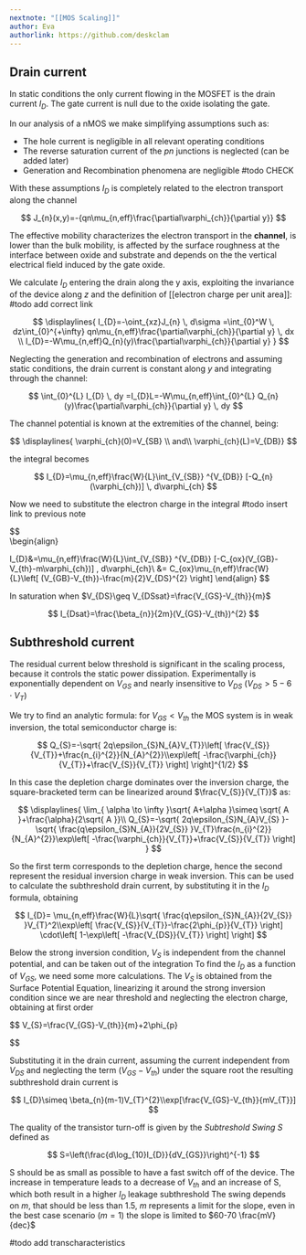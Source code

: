 ```yaml
---
nextnote: "[[MOS Scaling]]"
author: Eva
authorlink: https://github.com/deskclam
---
```

## Drain current

In static conditions the only current flowing in the MOSFET is the drain current $I_{D}$. The gate current is null due to the oxide isolating the gate.

In our analysis of a nMOS we make simplifying assumptions such as:
- The hole current is negligible in all relevant operating conditions
- The reverse saturation current of the *pn* junctions is neglected (can be added later)
- Generation and Recombination phenomena are negligible 
#todo CHECK

With these assumptions $I_{D}$ is completely related to the electron transport along the channel

$$ 
J_{n}(x,y)=-{qn\mu_{n,eff}\frac{\partial\varphi_{ch}}{\partial y}}
$$

The effective mobility characterizes the electron transport in the **channel**, is lower than the bulk mobility, is affected by the surface roughness at the interface between oxide and substrate and depends on the the vertical electrical field induced by the gate oxide.

We calculate $I_{D}$ entering the drain along the y axis, exploiting the invariance of the device along *z* and the definition of [[electron charge per unit area]]: 
#todo add correct link

$$ 
\displaylines{
I_{D}=-\oint_{xz}J_{n}  \, d\sigma =\int_{0}^W  \, dz\int_{0}^{+\infty} qn\mu_{n,eff}\frac{\partial\varphi_{ch}}{\partial y} \, dx \\
I_{D}=-W\mu_{n,eff}Q_{n}(y)\frac{\partial\varphi_{ch}}{\partial y}
}
$$

Neglecting the generation and recombination of electrons and assuming static conditions, the drain current is constant along *y* and integrating through the channel:

$$ 
\int_{0}^{L} I_{D} \, dy =I_{D}L=-W\mu_{n,eff}\int_{0}^{L} Q_{n}(y)\frac{\partial\varphi_{ch}}{\partial y}   \, dy
$$

The channel potential is known at the extremities of the channel, being:

$$
\displaylines{
\varphi_{ch}(0)=V_{SB} \\
and\\
\varphi_{ch}(L)=V_{DB}}
$$

the integral becomes

$$ 
I_{D}=\mu_{n,eff}\frac{W}{L}\int_{V_{SB}} ^{V_{DB}} [-Q_{n}(\varphi_{ch})] \, d\varphi_{ch} 
$$ 

Now we need to substitute the electron charge in the integral #todo insert link to previous note

$$  
\begin{align}

I_{D}&=\mu_{n,eff}\frac{W}{L}\int_{V_{SB}} ^{V_{DB}} [-C_{ox}(V_{GB}-V_{th}-m\varphi_{ch})] \, d\varphi_{ch}\\ 
&= C_{ox}\mu_{n,eff}\frac{W}{L}\left[ (V_{GB}-V_{th})-\frac{m}{2}V_{DS}^{2} \right]
\end{align}
$$

In saturation when $V_{DS}\geq V_{DSsat}=\frac{V_{GS}-V_{th}}{m}$

$$ 
I_{Dsat}=\frac{\beta_{n}}{2m}(V_{GS}-V_{th})^{2}
$$

## Subthreshold current

The residual current below threshold is significant in the scaling process, because it controls the static power dissipation.
Experimentally is exponentially dependent on $V_{GS}$ and nearly insensitive to $V_{DS}$ ($V_{DS}>5-6 \cdot V_{T}$)

We try to find an analytic formula: for $V_{GS}<V_{th}$ the MOS system is in weak inversion, the total semiconductor charge is:

$$ 
Q_{S}=-\sqrt{ 2q\epsilon_{S}N_{A}V_{T}}\left[ \frac{V_{S}}{V_{T}}+\frac{n_{i}^{2}}{N_{A}^{2}}\\exp\left[ -\frac{\varphi_{ch}}{V_{T}}+\frac{V_{S}}{V_{T}} \right] \right]^{1/2}
$$ 

In this case the depletion charge dominates over the inversion charge, the square-bracketed term can be linearized around $\frac{V_{S}}{V_{T}}$ as:

$$
\displaylines{
\lim_{ \alpha \to \infty }\sqrt{ A+\alpha  }\simeq \sqrt{ A }+\frac{\alpha}{2\sqrt{ A }}\\  
Q_{S}=-\sqrt{ 2q\epsilon_{S}N_{A}V_{S} }-\sqrt{ \frac{q\epsilon_{S}N_{A}}{2V_{S}} }V_{T}\frac{n_{i}^{2}}{N_{A}^{2}}\exp\left[ -\frac{\varphi_{ch}}{V_{T}}+\frac{V_{S}}{V_{T}} \right]
}
$$

So the first term corresponds to the depletion charge, hence the second represent the residual inversion charge in weak inversion.
This can be used to calculate the subthreshold drain current, by substituting it in the $I_{D}$ formula, obtaining

$$ 
I_{D}= \mu_{n,eff}\frac{W}{L}\sqrt{ \frac{q\epsilon_{S}N_{A}}{2V_{S}} }V_{T}^2\\exp\left[ \frac{V_{S}}{V_{T}}-\frac{2\phi_{p}}{V_{T}} \right] \cdot\left[ 1-\exp\left[ -\frac{V_{DS}}{V_{T}} \right] \right]
$$

Below the strong inversion condition, $V_{S}$ is independent from the channel potential, and can be taken out of the integration
To find the $I_{D}$ as a function of $V_{GS}$, we need some more calculations. The $V_{S}$ is obtained from the Surface Potential Equation, linearizing it around the strong inversion condition since we are near threshold and neglecting the electron charge, obtaining at first order

$$ 
V_{S}=\frac{V_{GS}-V_{th}}{m}+2\phi_{p}

$$

Substituting it in the drain current, assuming the current independent from $V_{DS}$ and neglecting the term $(V_{GS}-V_{th})$ under the square root the resulting subthreshold drain current is

$$ 
I_{D}\simeq \beta_{n}(m-1)V_{T}^{2}\\exp[\frac{V_{GS}-V_{th}}{mV_{T}}]
$$

The quality of the transistor turn-off is given by the *Subtreshold Swing S* defined as

$$ 
S=\left(\frac{d\log_{10}I_{D}}{dV_{GS}}\right)^{-1}
$$ 

S should be as small as possible to have a fast switch off of the device.
The increase in temperature leads to a decrease of $V_{th}$ and an increase of S, which both result in a higher $I_{D}$ leakage subthreshold 
The swing depends on $m$, that should be less than 1.5, $m$ represents a limit for the slope, even in the best case scenario ($m=1$) the slope is limited to $60-70 \frac{mV}{dec}$

#todo add transcharacteristics
